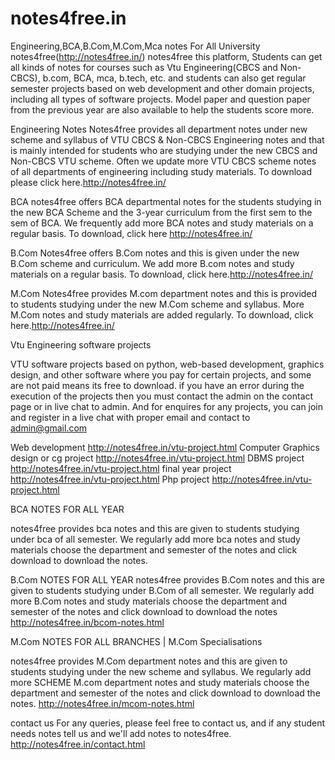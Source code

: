 # notes4free.in
Engineering,BCA,B.Com,M.Com,Mca notes For All University
notes4free(http://notes4free.in/)
notes4free this platform, Students can get all kinds of notes for courses such as Vtu Engineering(CBCS and Non-CBCS), b.com, BCA, mca, b.tech, etc. and students can also get regular semester projects based on web development and other domain projects, including all types of software projects. Model paper and question paper from the previous year are also available to help the students score more.

Engineering Notes
               Notes4free provides all department notes under new scheme and syllabus of VTU CBCS & Non-CBCS Engineering notes and that is mainly intended for students who are studying under the new CBCS and Non-CBCS VTU scheme. Often we update more VTU CBCS scheme notes of all departments of engineering including study materials. To download please click here.http://notes4free.in/
            
BCA
notes4free offers BCA departmental notes for the students studying in the new BCA Scheme and the 3-year curriculum from the first sem to the sem of BCA. We frequently add more BCA notes and study materials on a regular basis. To download, click here http://notes4free.in/

B.Com
Notes4free offers B.Com notes and this is given under the new B.Com scheme and curriculum. We add more B.com notes and study materials on a regular basis. To download, click here.http://notes4free.in/


M.Com
Notes4free provides M.com department notes and this is provided to students studying under the new M.Com scheme and syllabus. More M.Com notes and study materials are added regularly. To download, click here.http://notes4free.in/



Vtu Engineering software projects

VTU software projects based on python, web-based development, graphics design, and other software where you pay for certain projects, and some are not paid means its free to download. if you have an error during the execution of the projects then you must contact the admin on the contact page or in live chat to admin. And for enquires for any projects, you can join and register in a live chat with proper email and contact to admin@gmail.com

Web development http://notes4free.in/vtu-project.html
Computer Graphics design or cg project http://notes4free.in/vtu-project.html
DBMS project http://notes4free.in/vtu-project.html
final year project http://notes4free.in/vtu-project.html
Php project http://notes4free.in/vtu-project.html


BCA NOTES FOR ALL YEAR

notes4free provides bca notes and this are given to students studying under bca of all semester. We regularly add more bca notes and study materials choose the department and semester of the notes and click download to download the notes.

B.Com NOTES FOR ALL YEAR
notes4free provides B.Com notes and this are given to students studying under B.Com of all semester. We regularly add more B.Com notes and study materials choose the department and semester of the notes and click download to download the notes
http://notes4free.in/bcom-notes.html

M.Com NOTES FOR ALL BRANCHES | M.Com Specialisations

notes4free provides M.Com department notes and this are given to students studying under the new scheme and syllabus. We regularly add more SCHEME M.com department notes and study materials choose the department and semester of the notes and click download to download the notes. http://notes4free.in/mcom-notes.html

contact us
For any queries, please feel free to contact us, and if any student needs notes tell us and we'll add notes to notes4free. 
http://notes4free.in/contact.html

